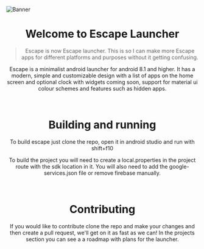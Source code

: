 ![Banner](https://github.com/GeorgeClensy/Escape-Launcher/blob/master/branding/Banner/Banner%20With%20Screenshots.png)

<!--suppress ALL -->
<div align="center">
  
<h1 align="center">
  Welcome to Escape Launcher
</h1>

> Escape is now Escape launcher. This is so I can make more Escape apps for different platforms and purposes without it getting confusing.

Escape is a minimalist android launcher for android 8.1 and higher. It has a modern, simple and customizable design with a list of apps on the home screen and optional clock with widgets coming soon, support for material ui colour schemes and features such as hidden apps.

<br/>

<h1>
  Building and running
</h1>

To build escape just clone the repo, open it in android studio and run with shift+f10 

To build the project you will need to create a local.properties in the project route with the sdk location in it. You will also need to add the google-services.json file or remove firebase manually.
 
<br>

<h1>
  Contributing
</h1>

If you would like to contribute clone the repo and make your changes and then create a pull request, we'll get on it as fast as we can! In the projects section you can see a a roadmap with plans for the launcher.  

</div>
